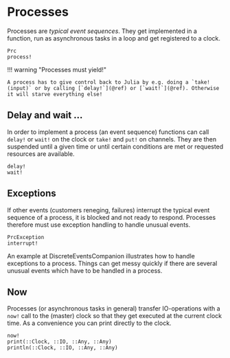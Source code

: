 # Processes

Processes are *typical event sequences*. They get implemented in a function, run as asynchronous tasks in a loop and get registered to a clock.

```@docs
Prc
process!
```

!!! warning "Processes must yield!"

    A process has to give control back to Julia by e.g. doing a `take!(input)` or by calling [`delay!`](@ref) or [`wait!`](@ref). Otherwise it will starve everything else!

## Delay and wait …

In order to implement a process (an event sequence) functions can call `delay!` or `wait!` on the clock or `take!` and `put!` on  channels. They are then suspended until a given time or until certain conditions are met or requested resources are available.

```@docs
delay!
wait!
```

## Exceptions

If other events (customers reneging, failures) interrupt the typical event sequence of a process, it is blocked and not ready to respond. Processes therefore must use exception handling to handle unusual events.

```@docs
PrcException
interrupt!
```

An example at DiscreteEventsCompanion illustrates how to handle exceptions to a process. Things can get messy quickly if there are several unusual events which have to be handled in a process.

## Now

Processes (or asynchronous tasks in general) transfer IO-operations with a `now!` call to the (master) clock so that they get executed at the current clock time. As a convenience you can print directly to the clock.

```@docs
now!
print(::Clock, ::IO, ::Any, ::Any)
println(::Clock, ::IO, ::Any, ::Any)
```
